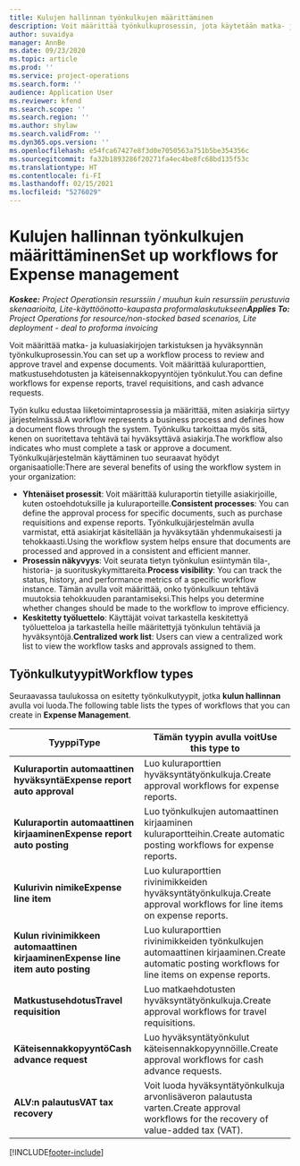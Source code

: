 ```yaml
---
title: Kulujen hallinnan työnkulkujen määrittäminen
description: Voit määrittää työnkulkuprosessin, jota käytetään matka- ja kuluasiakirjojen tarkistukseen ja hyväksyntään.
author: suvaidya
manager: AnnBe
ms.date: 09/23/2020
ms.topic: article
ms.prod: ''
ms.service: project-operations
ms.search.form: ''
audience: Application User
ms.reviewer: kfend
ms.search.scope: ''
ms.search.region: ''
ms.author: shylaw
ms.search.validFrom: ''
ms.dyn365.ops.version: ''
ms.openlocfilehash: e54fca67427e8f3d0e7050563a751b5be354356c
ms.sourcegitcommit: fa32b1893286f20271fa4ec4be8fc68bd135f53c
ms.translationtype: HT
ms.contentlocale: fi-FI
ms.lasthandoff: 02/15/2021
ms.locfileid: "5276029"
---
```

# <a name="set-up-workflows-for-expense-management"></a><span data-ttu-id="2f76b-103">Kulujen hallinnan työnkulkujen määrittäminen</span><span class="sxs-lookup"><span data-stu-id="2f76b-103">Set up workflows for Expense management</span></span>

<span data-ttu-id="2f76b-104">_**Koskee:** Project Operationsin resurssiin / muuhun kuin resurssiin perustuvia skenaarioita, Lite-käyttöönotto-kaupasta proformalaskutukseen_</span><span class="sxs-lookup"><span data-stu-id="2f76b-104">_**Applies To:** Project Operations for resource/non-stocked based scenarios, Lite deployment - deal to proforma invoicing_</span></span>

<span data-ttu-id="2f76b-105">Voit määrittää matka- ja kuluasiakirjojen tarkistuksen ja hyväksynnän työnkulkuprosessin.</span><span class="sxs-lookup"><span data-stu-id="2f76b-105">You can set up a workflow process to review and approve travel and expense documents.</span></span> <span data-ttu-id="2f76b-106">Voit määrittää kuluraporttien, matkustusehdotusten ja käteisennakkopyyntöjen työnkulut.</span><span class="sxs-lookup"><span data-stu-id="2f76b-106">You can define workflows for expense reports, travel requisitions, and cash advance requests.</span></span>

<span data-ttu-id="2f76b-107">Työn kulku edustaa liiketoimintaprosessia ja määrittää, miten asiakirja siirtyy järjestelmässä.</span><span class="sxs-lookup"><span data-stu-id="2f76b-107">A workflow represents a business process and defines how a document flows through the system.</span></span> <span data-ttu-id="2f76b-108">Työnkulku tarkoittaa myös sitä, kenen on suoritettava tehtävä tai hyväksyttävä asiakirja.</span><span class="sxs-lookup"><span data-stu-id="2f76b-108">The workflow also indicates who must complete a task or approve a document.</span></span> <span data-ttu-id="2f76b-109">Työnkulkujärjestelmän käyttäminen tuo seuraavat hyödyt organisaatiolle:</span><span class="sxs-lookup"><span data-stu-id="2f76b-109">There are several benefits of using the workflow system in your organization:</span></span>

- <span data-ttu-id="2f76b-110">**Yhtenäiset prosessit**: Voit määrittää kuluraportin tietyille asiakirjoille, kuten ostoehdotuksille ja kuluraporteille.</span><span class="sxs-lookup"><span data-stu-id="2f76b-110">**Consistent processes**: You can define the approval process for specific documents, such as purchase requisitions and expense reports.</span></span> <span data-ttu-id="2f76b-111">Työnkulkujärjestelmän avulla varmistat, että asiakirjat käsitellään ja hyväksytään yhdenmukaisesti ja tehokkaasti.</span><span class="sxs-lookup"><span data-stu-id="2f76b-111">Using the workflow system helps ensure that documents are processed and approved in a consistent and efficient manner.</span></span>
- <span data-ttu-id="2f76b-112">**Prosessin näkyvyys**: Voit seurata tietyn työnkulun esiintymän tila-, historia- ja suorituskykymittareita.</span><span class="sxs-lookup"><span data-stu-id="2f76b-112">**Process visibility**: You can track the status, history, and performance metrics of a specific workflow instance.</span></span> <span data-ttu-id="2f76b-113">Tämän avulla voit määrittää, onko työnkulkuun tehtävä muutoksia tehokkuuden parantamiseksi.</span><span class="sxs-lookup"><span data-stu-id="2f76b-113">This helps you determine whether changes should be made to the workflow to improve efficiency.</span></span>
- <span data-ttu-id="2f76b-114">**Keskitetty työluettelo**: Käyttäjät voivat tarkastella keskitettyä työluetteloa ja tarkastella heille määritettyjä työnkulun tehtäviä ja hyväksyntöjä.</span><span class="sxs-lookup"><span data-stu-id="2f76b-114">**Centralized work list**: Users can view a centralized work list to view the workflow tasks and approvals assigned to them.</span></span> 

## <a name="workflow-types"></a><span data-ttu-id="2f76b-115">Työnkulkutyypit</span><span class="sxs-lookup"><span data-stu-id="2f76b-115">Workflow types</span></span>

<span data-ttu-id="2f76b-116">Seuraavassa taulukossa on esitetty työnkulkutyypit, jotka **kulun hallinnan** avulla voi luoda.</span><span class="sxs-lookup"><span data-stu-id="2f76b-116">The following table lists the types of workflows that you can create in **Expense Management**.</span></span>


|              <span data-ttu-id="2f76b-117"><strong>Tyyppi</strong></span><span class="sxs-lookup"><span data-stu-id="2f76b-117"><strong>Type</strong></span></span>              |                   <span data-ttu-id="2f76b-118"><strong>Tämän tyypin avulla voit</strong></span><span class="sxs-lookup"><span data-stu-id="2f76b-118"><strong>Use this type to</strong></span></span>                   |
|-------------------------------------------------|-----------------------------------------------------------------------|
|   <span data-ttu-id="2f76b-119"><strong>Kuluraportin automaattinen hyväksyntä</strong></span><span class="sxs-lookup"><span data-stu-id="2f76b-119"><strong>Expense report auto approval</strong></span></span> |            <span data-ttu-id="2f76b-120">Luo kuluraporttien hyväksyntätyönkulkuja.</span><span class="sxs-lookup"><span data-stu-id="2f76b-120">Create approval workflows for expense reports.</span></span>             |
|  <span data-ttu-id="2f76b-121"><strong>Kuluraportin automaattinen kirjaaminen</strong></span><span class="sxs-lookup"><span data-stu-id="2f76b-121"><strong>Expense report auto posting</strong></span></span>   |        <span data-ttu-id="2f76b-122">Luo työnkulkujen automaattinen kirjaaminen kuluraportteihin.</span><span class="sxs-lookup"><span data-stu-id="2f76b-122">Create automatic posting workflows for expense reports.</span></span>        |
|       <span data-ttu-id="2f76b-123"><strong>Kulurivin nimike</strong></span><span class="sxs-lookup"><span data-stu-id="2f76b-123"><strong>Expense line item</strong></span></span>        |     <span data-ttu-id="2f76b-124">Luo kuluraporttien rivinimikkeiden hyväksyntätyönkulkuja.</span><span class="sxs-lookup"><span data-stu-id="2f76b-124">Create approval workflows for line items on expense reports.</span></span>      |
| <span data-ttu-id="2f76b-125"><strong>Kulun rivinimikkeen automaattinen kirjaaminen</strong></span><span class="sxs-lookup"><span data-stu-id="2f76b-125"><strong>Expense line item auto posting</strong></span></span> | <span data-ttu-id="2f76b-126">Luo kuluraporttien rivinimikkeiden työnkulkujen automaattinen kirjaaminen.</span><span class="sxs-lookup"><span data-stu-id="2f76b-126">Create automatic posting workflows for line items on expense reports.</span></span> |
|       <span data-ttu-id="2f76b-127"><strong>Matkustusehdotus</strong></span><span class="sxs-lookup"><span data-stu-id="2f76b-127"><strong>Travel requisition</strong></span></span>       |          <span data-ttu-id="2f76b-128">Luo matkaehdotusten hyväksyntätyönkulkuja.</span><span class="sxs-lookup"><span data-stu-id="2f76b-128">Create approval workflows for travel requisitions.</span></span>           |
|      <span data-ttu-id="2f76b-129"><strong>Käteisennakkopyyntö</strong></span><span class="sxs-lookup"><span data-stu-id="2f76b-129"><strong>Cash advance request</strong></span></span>      |         <span data-ttu-id="2f76b-130">Luo hyväksyntätyönkulut käteisennakkopyynnöille.</span><span class="sxs-lookup"><span data-stu-id="2f76b-130">Create approval workflows for cash advance requests.</span></span>          |
|        <span data-ttu-id="2f76b-131"><strong>ALV:n palautus</strong></span><span class="sxs-lookup"><span data-stu-id="2f76b-131"><strong>VAT tax recovery</strong></span></span>        | <span data-ttu-id="2f76b-132">Voit luoda hyväksyntätyönkulkuja arvonlisäveron palautusta varten.</span><span class="sxs-lookup"><span data-stu-id="2f76b-132">Create approval workflows for the recovery of value-added tax (VAT).</span></span>  |


[!INCLUDE[footer-include](../includes/footer-banner.md)]
